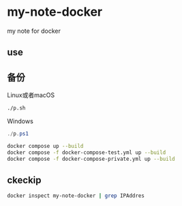 # my-note-docker

my note for docker

## use

## 备份

Linux或者macOS

```bash
./p.sh
```

Windows
```powershell
./p.ps1
```

```bash
docker compose up --build
docker compose -f docker-compose-test.yml up --build
docker compose -f docker-compose-private.yml up --build
```

## ckeckip

```bash
docker inspect my-note-docker | grep IPAddres
```